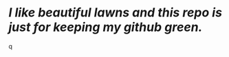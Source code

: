 ***I like beautiful lawns and this repo is just for keeping my github green.***
===============================================================================
q